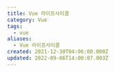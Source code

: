 ```yaml
---
title: Vue 라이프사이클
category: Vue
tags:
  - vue
aliases:
  - Vue 라이프사이클
created: 2021-12-30T04:06:00.000Z
updated: 2022-09-06T14:00:07.003Z
---
```

